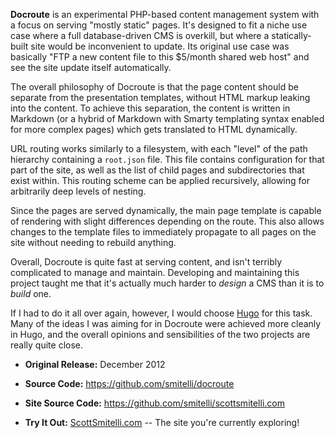 **Docroute** is an experimental PHP-based content management system with a focus on serving "mostly static" pages. It's designed to fit a niche use case where a full database-driven CMS is overkill, but where a statically-built site would be inconvenient to update. Its original use case was basically "FTP a new content file to this $5/month shared web host" and see the site update itself automatically.

The overall philosophy of Docroute is that the page content should be separate from the presentation templates, without HTML markup leaking into the content. To achieve this separation, the content is written in Markdown (or a hybrid of Markdown with Smarty templating syntax enabled for more complex pages) which gets translated to HTML dynamically.

URL routing works similarly to a filesystem, with each "level" of the path hierarchy containing a `root.json` file. This file contains configuration for that part of the site, as well as the list of child pages and subdirectories that exist within. This routing scheme can be applied recursively, allowing for arbitrarily deep levels of nesting.

Since the pages are served dynamically, the main page template is capable of rendering with slight differences depending on the route. This also allows changes to the template files to immediately propagate to all pages on the site without needing to rebuild anything.

Overall, Docroute is quite fast at serving content, and isn't terribly complicated to manage and maintain. Developing and maintaining this project taught me that it's actually much harder to _design_ a CMS than it is to _build_ one.

If I had to do it all over again, however, I would choose [Hugo](https://gohugo.io/) for this task. Many of the ideas I was aiming for in Docroute were achieved more cleanly in Hugo, and the overall opinions and sensibilities of the two projects are really quite close.

* **Original Release:** December 2012

* **Source Code:** <https://github.com/smitelli/docroute>

* **Site Source Code:** <https://github.com/smitelli/scottsmitelli.com>

* **Try It Out:** [ScottSmitelli.com](https://www.scottsmitelli.com/) -- The site you're currently exploring!
